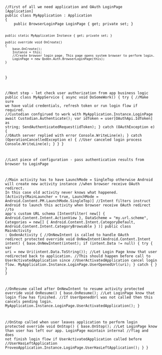﻿<code>
//First of all we need application and OAuth LoginPage
[Application]
public class MyApplication : Application
{
    public BrowserLoginPage LoginPage { get; private set; }

    public static MyApplication Instance { get; private set; }

    public override void OnCreate()
    {        
        base.OnCreate();
        Instance = this;
        //Create browser login page. This page opens system browser to perform login.
        LoginPage = new Qoden.Auth.BrowserLoginPage(this);
    }
}

//Next step - let check user authorization from app business logic 
public class MyAppService
{
    async void DoSomeWork()
    {
        try
        {
//Make sure we have valid credentials, refresh token or run login flow if required.
//Custodian confgirued to work with MyApplication.Instance.LoginPage
            await Custodian.Authenticate();
            var idToken = user[OAuthApi.IdToken] as string;
            SendAuthenticatedRequest(idToken);
        }
        catch (OAuthException e)
        {
//OAuth server replied with error 
            Console.WriteLine(e);
        }
        catch (OperationCancelledException e)
        {
//User canceled login process
            Console.WriteLine(e);
        }
    }
}

//Last piece of configuration - pass authentication results from browser to LoginPage

//Main activity has to have LaunchMode = SingleTop otherwise Android will create new activity instance 
//when browser receive OAuth redirect. In this case old activity never knows what happened.
[Activity(MainLauncher = true, LaunchMode = Android.Content.PM.LaunchMode.SingleTop)]
//Intent filters instruct Android to launch this activity when browser receive OAuth redirect
//to app's custom URL schema
[IntentFilter(
    new[] { Android.Content.Intent.ActionView },
    DataScheme = "my.url.scheme",
    Categories = new[] { Android.Content.Intent.CategoryDefault, Android.Content.Intent.CategoryBrowsable }
)]
public class MainActivity : QodenActivity<MainView>
{
//OnNewIntent is called to handle OAuth redirect
    protected override void OnNewIntent(Android.Content.Intent intent)
    {
        base.OnNewIntent(intent);
        if (intent.Data != null)
        {
            try
            {
                var uri = new Uri(intent.Data.ToString());
//Let Login Page know that user redirected back to application. 
//This should happen before call to UserActivatedApplication since
//UserActivatedApplication cancel login flow.
                MyApplication.Instance.LoginPage.UserOpenedUrl(uri);
            }
            catch
            {
            }
        }
    }

//OnResume called after OnNewIntent to resume activity
    protected override void OnResume()
    {
        base.OnResume();
//Let LoginPage know that login flow has finished.
//If UserOpenedUrl was not called then this cancels pending login.
        MyApplication.Instance.LoginPage.UserActivatedApplication();
    }

//OnStop called when user leaves application to perform login
    protected override void OnStop()
    {
        base.OnStop();
//Let LoginPage know than user has left our app. LoginPage maintain internal 
//flag and does not finish login flow if UserActivatedApplication called before 
//UserHasLeftApplication
        ProveoApplication.Instance.LoginPage.UserHasLeftApplication();
    }
}
</code>